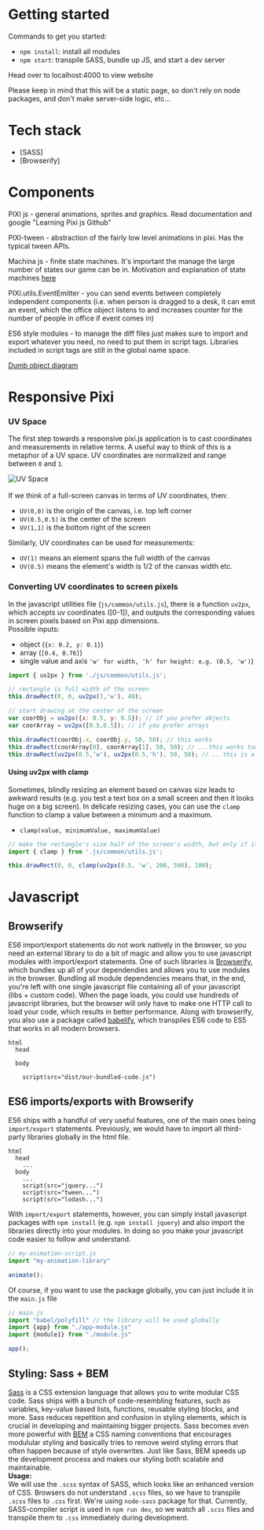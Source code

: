 # Getting started
Commands to get you started:
- `npm install`: install all modules
- `npm start`: transpile SASS, bundle up JS, and start a dev server

Head over to localhost:4000 to view website

Please keep in mind that this will be a static page, so don't rely on node packages, and don't make server-side logic, etc... 

# Tech stack
- [SASS]
- [Browserify]

# Components

PIXI js     - general animations, sprites and graphics. Read documentation and google "Learning Pixi js Github"

PIXI-tween  - abstraction of the fairly low level animations in pixi. Has the typical tween APIs.

Machina js  - finite state machines. It's important the manage the large number of states our game can be in. Motivation and explanation of state machines [here](https://codeincomplete.com/posts/javascript-game-foundations-state-management/)

PIXI.utils.EventEmitter - you can send events between completely independent components (i.e. when person is dragged to a desk, it can emit an event, which the office object listens to and increases counter for the number of people in office if event comes in)

ES6 style modules       - to manage the diff files just makes sure to import and export whatever you need, no need to put them in script tags. Libraries included in script tags are still in the global name space.

[Dumb object diagram](https://docs.google.com/drawings/d/1150vTQ1k2IRiph14dX6WhjQmsuUhx7Sej9fgFJ7gKIg/edit?usp=sharing)

# Responsive Pixi
### UV Space
The first step towards a responsive pixi.js application is to cast coordinates and measurements in relative terms. A useful way to think of this is a metaphor of a UV space. UV coordinates are normalized and range between `0` and `1`. 
<br />

![UV Space](https://learn.foundry.com/nuke/8.0/content/resources/images/ug_images/uv_coordinates.png)
<br />
<br />
If we think of a full-screen canvas in terms of UV coordinates, then:
- `UV(0,0)` is the origin of the canvas, i.e. top left corner
- `UV(0.5,0.5)` is the center of the screen
- `UV(1,1)` is the bottom right of the screen

Similarly, UV coordinates can be used for measurements:
- `UV(1)` means an element spans the full width of the canvas
- `UV(0.5)` means the element's width is 1/2 of the canvas width etc.

### Converting UV coordinates to screen pixels
In the javascript utilities file (`js/common/utils.js`), there is a function `uv2px`, which accepts uv coordinates ([0-1]), and outputs the corresponding values in screen pixels based on Pixi app dimensions. <br />
Possible inputs:
- object (`{x: 0.2, y: 0.1}`)
- array (`[0.4, 0.76]`)
- single value and axis `'w' for width, 'h' for height: e.g. (0.5, 'w')`)
```js
import { uv2px } from './js/common/utils.js';

// rectangle is full width of the screen
this.drawRect(0, 0, uv2px(1,'w'), 40);

// start drawing at the center of the screen
var coorObj = uv2px({x: 0.5, y: 0.5}); // if you prefer objects
var coorArray = uv2px([0.5,0.5]); // if you prefer arrays

this.drawRect(coorObj.x, coorObj.y, 50, 50); // this works
this.drawRect(coorArray[0], coorArray[1], 50, 50); // ...this works too
this.drawRect(uv2px(0.5,'w'), uv2px(0.5,'h'), 50, 50); // ...this is also good
```

#### Using uv2px with clamp
Sometimes, blindly resizing an element based on canvas size leads to awkward results (e.g. you test a text box on a small screen and then it looks huge on a big screen). In delicate resizing cases, you can use the `clamp` function to clamp a value between a minimum and a maximum.
- `clamp(value, minimumValue, maximumValue)`
```js
// make the rectangle's size half of the screen's width, but only if it's between 200px and 500px wide
import { clamp } from '.js/common/utils.js';

this.drawRect(0, 0, clamp(uv2px(0.5, 'w', 200, 500), 100);
```

# Javascript

## Browserify
ES6 import/export statements do not work natively in the browser, so you need an external library to do a bit of magic and allow you to use javascript modules with import/export statements. One of such libraries is [Browserify](http://browserify.org/), which bundles up all of your dependendies and allows you to use modules in the browser. Bundling all module dependencies means that, in the end, you're left with one single javascript file containing all of your javascript (libs + custom code). When the page loads, you could use hundreds of javascript libraries, but the browser will only have to make one HTTP call to load your code, which results in better performance. Along with browserify, you also use a package called [babelify](https://github.com/babel/babelify), which transpiles ES6 code to ES5 that works in all modern browsers.
<br />


```pug 
html
  head

  body

    script(src="dist/our-bundled-code.js")
```

## ES6 imports/exports with Browserify
ES6 ships with a handful of very useful features, one of the main ones being `import/export` statements. Previously, we would have to import all third-party libraries globally in the html file.
```pug
html
  head
    ...
  body
    ...
    script(src="jquery...")
    script(src="tween...")
    script(src="lodash...")
```

With `import/export` statements, however, you can simply install javascript packages with `npm install` (e.g. `npm install jquery`) and also import the libraries directly into your modules. In doing so you make your javascript code easier to follow and understand.
```js
// my-animation-script.js
import "my-animation-library"

animate();
```
Of course, if you want to use the package globally, you can just include it in the `main.js` file
```js
// main.js
import "babel/polyfill" // the library will be used globally
import {app} from "./app-module.js"
import {module1} from "./module.js"

app();
```

## Styling: Sass + BEM
[Sass](https://sass-lang.com/) is a CSS extension language that allows you to write modular CSS code. Sass ships with a bunch of code-resembling features, such as variables, key-value based lists, functions, reusable styling blocks, and more. Sass reduces repetition and confusion in styling elements, which is crucial in developing and maintaining bigger projects. Sass becomes even more powerful with [BEM](http://getbem.com/) a CSS naming conventions that encourages modulular styling and basically tries to remove weird styling errors that often happen because of style overwrites. Just like Sass, BEM speeds up the development process and makes our styling both scalable and maintainable.
<br />
**Usage:**
<br />
We will use the `.scss` syntax of SASS, which looks like an enhanced version of CSS. Browsers do not understand `.scss` files, so we have to transpile `.scss` files to `.css` first. We're using `node-sass` package for that. Currently, SASS-compiler script is used in `npm run dev`, so we watch all `.scss` files and transpile them to `.css` immediately during development.

